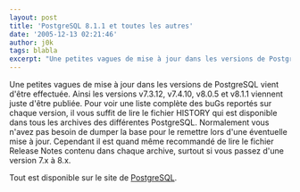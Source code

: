 ```yaml
---
layout: post
title: 'PostgreSQL 8.1.1 et toutes les autres'
date: '2005-12-13 02:21:46'
author: j0k
tags: blabla
excerpt: "Une petites vagues de mise à jour dans les versions de PostgreSQL vient d'être effectuée. Ainsi les versions v7.3.12, v7.4.10, v8.0.5 et v8.1.1 viennent juste d'être publiée.     \nPour voir une liste complète des buGs reportés sur chaque version, il vous suffit de lire le fichier HISTORY qui est disponible dans tous les archives des différentes PostgreSQL.      …"
---
```


Une petites vagues de mise à jour dans les versions de PostgreSQL vient d'être effectuée. Ainsi les versions v7.3.12, v7.4.10, v8.0.5 et v8.1.1 viennent juste d'être publiée.
Pour voir une liste complète des buGs reportés sur chaque version, il vous suffit de lire le fichier HISTORY qui est disponible dans tous les archives des différentes PostgreSQL. Normalement vous n'avez pas besoin de dumper la base pour le remettre lors d'une éventuelle mise à jour. Cependant il est quand même recommandé de lire le fichier Release Notes contenu dans chaque archive, surtout si vous passez d'une version 7.x à 8.x.

Tout est disponible sur le site de [PostgreSQL](http://www.postgresql.org/about/news.447).
